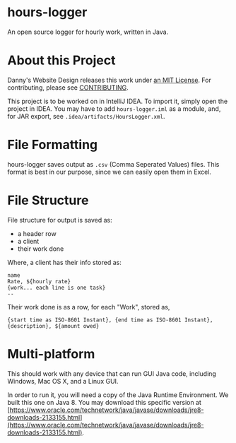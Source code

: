 # hours-logger
An open source logger for hourly work, written in Java.

# About this Project
Danny's Website Design releases this work under [an MIT License](LICENSE).
For contributing, please see [CONTRIBUTING](CONTRIBUTING).

This project is to be worked on in IntelliJ IDEA. To import it, simply open the project in IDEA.
You may have to add `hours-logger.iml` as a module, and, for JAR export, see `.idea/artifacts/HoursLogger.xml`.

# File Formatting
hours-logger saves output as `.csv` (Comma Seperated Values) files.
This format is best in our purpose, since we can easily open them in Excel.

# File Structure
File structure for output is saved as:
- a header row
- a client
- their work done

Where, a client has their info stored as:

    name
    Rate, ${hourly rate}
    {work... each line is one task}
    --

Their work done is as a row, for each "Work", stored as,

    {start time as ISO-8601 Instant}, {end time as ISO-8601 Instant}, {description}, ${amount owed}

# Multi-platform

This should work with any device that can run GUI Java code, including Windows, Mac OS X, and a Linux GUI.

In order to run it, you will need a copy of the Java Runtime Environment. We built this one on Java 8. You may download this specific version at [https://www.oracle.com/technetwork/java/javase/downloads/jre8-downloads-2133155.html](https://www.oracle.com/technetwork/java/javase/downloads/jre8-downloads-2133155.html).
